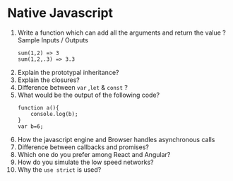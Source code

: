 # Native Javascript
1. Write a function which can add all the arguments and return the value ?
    Sample Inputs / Outputs
    ```
    sum(1,2) => 3
    sum(1,2,.3) => 3.3

    ```
2. Explain the prototypal inheritance?
3. Explain the closures?
4. Difference between `var` ,`let` & `const` ?
5. What would be the output of the following code?
    ```
    function a(){
        console.log(b);
    }
    var b=6;
    
    ```
6. How the javascript engine and Browser handles asynchronous calls 
7. Difference between callbacks and promises?
8. Which one do you prefer among React and Angular?
9. How do you simulate the low speed networks?
10. Why the `use strict` is used?
